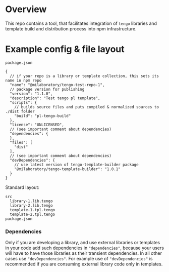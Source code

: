 # Overview

This repo contains a tool, that facilitates integration of `tengo` libraries and template build and distribution process into npm infrastructure. 

# Example config & file layout

`package.json`

```json5
{
  // if your repo is a library or template collection, this sets its name in npm repo 
  "name": "@milaboratory/tengo-test-repo-1",
  // package version for publishing
  "version": "1.1.0",
  "description": "Test tengo pl template",
  "scripts": {
    // builds source files and puts compiled & normalized sources to ./dist folder
    "build": "pl-tengo-build"
  },
  "license": "UNLICENSED",
  // (see important comment about dependencies)
  "dependencies": {
  },
  "files": [
    "dist"
  ],
  // (see important comment about dependencies)
  "devDependencies": {
    // use latest version of tengo-template-builder package 
    "@milaboratory/tengo-template-builder": "1.0.1"
  }
}
```

Standard layout:

```
src
  library-1.lib.tengo
  library-2.lib.tengo
  template-1.tpl.tengo
  template-2.tpl.tengo
package.json
```

### Dependencies

Only if you are developing a library, and use external libraries or templates in your code add such dependencies
in `"dependencies"`, because your users will have to have those libraries as their transient dependencies. In all other
cases use `"devDependencies"`. For example use of `"devDependencies"` is recommended if you are consuming external
library code only in templates.
